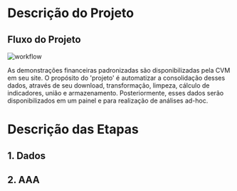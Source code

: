 # Descrição do Projeto
## Fluxo do Projeto

![workflow](https://github.com/viniciusbelchior0/cvm_DFPs/blob/main/references/diagrama_cvm-dfps.png)

As demonstrações financeiras padronizadas são disponibilizadas pela CVM em seu site. O propósito do 'projeto' é automatizar a consolidação desses dados, através de seu download, transformação, limpeza, cálculo de indicadores, união e armazenamento. Posteriormente, esses dados serão disponibilizados em um painel e para realização de análises ad-hoc.

# Descrição das Etapas
## 1. Dados

## 2. AAA
